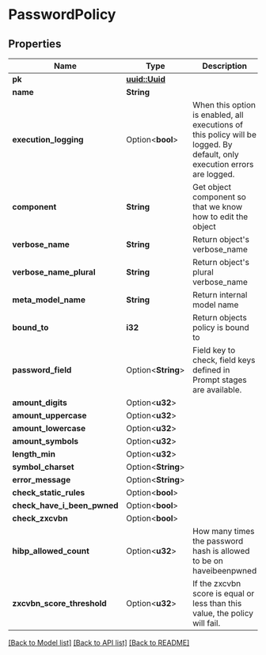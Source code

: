 # PasswordPolicy

## Properties

Name | Type | Description | Notes
------------ | ------------- | ------------- | -------------
**pk** | [**uuid::Uuid**](uuid::Uuid.md) |  | [readonly]
**name** | **String** |  | 
**execution_logging** | Option<**bool**> | When this option is enabled, all executions of this policy will be logged. By default, only execution errors are logged. | [optional]
**component** | **String** | Get object component so that we know how to edit the object | [readonly]
**verbose_name** | **String** | Return object's verbose_name | [readonly]
**verbose_name_plural** | **String** | Return object's plural verbose_name | [readonly]
**meta_model_name** | **String** | Return internal model name | [readonly]
**bound_to** | **i32** | Return objects policy is bound to | [readonly]
**password_field** | Option<**String**> | Field key to check, field keys defined in Prompt stages are available. | [optional]
**amount_digits** | Option<**u32**> |  | [optional]
**amount_uppercase** | Option<**u32**> |  | [optional]
**amount_lowercase** | Option<**u32**> |  | [optional]
**amount_symbols** | Option<**u32**> |  | [optional]
**length_min** | Option<**u32**> |  | [optional]
**symbol_charset** | Option<**String**> |  | [optional]
**error_message** | Option<**String**> |  | [optional]
**check_static_rules** | Option<**bool**> |  | [optional]
**check_have_i_been_pwned** | Option<**bool**> |  | [optional]
**check_zxcvbn** | Option<**bool**> |  | [optional]
**hibp_allowed_count** | Option<**u32**> | How many times the password hash is allowed to be on haveibeenpwned | [optional]
**zxcvbn_score_threshold** | Option<**u32**> | If the zxcvbn score is equal or less than this value, the policy will fail. | [optional]

[[Back to Model list]](../README.md#documentation-for-models) [[Back to API list]](../README.md#documentation-for-api-endpoints) [[Back to README]](../README.md)


